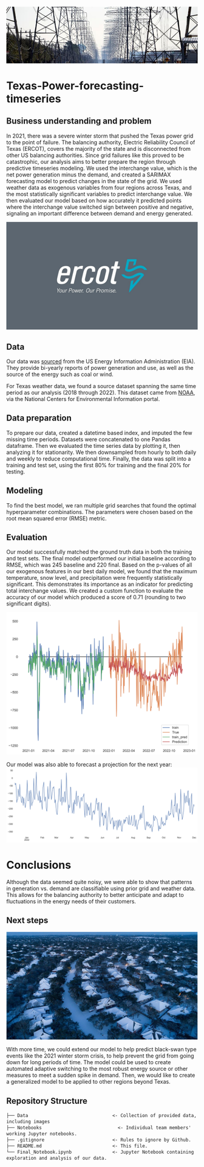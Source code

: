 ![power grid](Data/960x0.jpg)

# Texas-Power-forecasting-timeseries


## Business understanding and problem
In 2021, there was a severe winter storm that pushed the Texas power grid to the point of failure. The balancing authority, Electric Reliability Council of Texas (ERCOT), covers the majority of the state and is disconnected from other US balancing authorities. Since grid failures like this proved to be catastrophic, our analysis aims to better prepare the region through predictive timeseries modeling. We used the interchange value, which is the net power generation minus the demand, and created a SARIMAX forecasting model to predict changes in the state of the grid. We used weather data as exogenous variables from four regions across Texas, and the most statistically significant variables to predict interchange value. We then evaluated our model based on how accurately it predicted points where the interchange value switched sign between positive and negative, signaling an important difference between demand and energy generated.  

![ERCOT](Data/ERCOTlogo.jpeg)

## Data 

Our data was [sourced](https://eia.gov/electricity/gridmonitor/dashboard/electric_overview/US48/US48) from the US Energy Information Administration (EIA). They provide bi-yearly reports of power generation and use, as well as the source of the energy such as coal or wind.

For Texas weather data, we found a source dataset spanning the same time period as our analysis (2018 through 2022). This dataset came from [NOAA](https://www.ncei.noaa.gov/cdo-web/), via the National Centers for Environmental Information portal.

## Data preparation

To prepare our data, created a datetime based index, and imputed the few missing time periods. Datasets were concatenated to one Pandas dataframe. Then we evaluated the time series data by plotting it, then analyzing it for stationarity. We then downsampled from hourly to both daily and weekly to reduce computational time. Finally, the data was split into a training and test set, using the first 80% for training and the final 20% for testing.

## Modeling

To find the best model, we ran multiple grid searches that found the optimal hyperparameter combinations. The parameters were chosen based on the root mean squared error (RMSE) metric.

## Evaluation

Our model successfully matched the ground truth data in both the training and test sets. The final model outperformed our initial baseline according to RMSE, which was 245 baseline and 220 final. Based on the p-values of all our exogenous features in our best daily model, we found that the maximum temperature, snow level, and precipitation were frequently statistically significant. This demonstrates its importance as an indicator for predicting total interchange values.  We created a custom function  to evaluate the accuracy of our model which produced a score of 0.71 (rounding to two significant digits).

![Model performance plot](Data/modelPlot.jpg)

Our model was also able to forecast a projection for the next year:
![2023 forecast plot](Data/forecastPlot.jpg)


# Conclusions

Although the data seemed quite noisy, we were able to show that patterns in generation vs. demand are classifiable using prior grid and weather data. This allows for the balancing authority to better anticipate and adapt to fluctuations in the energy needs of their customers.

## Next steps

![Snowy covered houses in Texas](Data/snowyTexas.jpeg)

With more time, we could extend our model to help predict black-swan type events like the 2021 winter storm crisis, to help prevent the grid from going down for long periods of time. The model could be used to create automated adaptive switching to the most robust energy source or other measures to meet a sudden spike in demand. Then, we would like to create a generalized model to be applied to other regions beyond Texas.


## Repository Structure
```
├── Data                               <- Collection of provided data, including images
├── Notebooks            	             <- Individual team members' working Jupyter notebooks.
├── .gitignore                         <- Rules to ignore by Github.
├── README.md                          <- This file.
└── Final_Notebook.ipynb   	           <- Jupyter Notebook containing exploration and analysis of our data.
```
